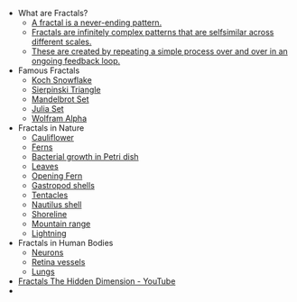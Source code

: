 - What are Fractals?
    - [A fractal is a never-ending pattern.](../../../../undefined/undefined/undefined.md) 
    - [Fractals are infinitely complex patterns that are selfsimilar across different scales.](../../../../undefined/undefined/undefined.md)
    - [These are created by repeating a simple process over and over in an ongoing feedback loop.](../../../../undefined/undefined/undefined.md) 
- Famous Fractals
    - [Koch Snowflake](../../../../undefined/undefined/undefined.md) 
    - [Sierpinski Triangle](../../../../undefined/undefined/undefined.md) 
    - [Mandelbrot Set](../../../../undefined/undefined/undefined.md) 
    - [Julia Set](../../../../undefined/undefined/undefined.md) 
    - [Wolfram Alpha](../../../../undefined/undefined/undefined.md) 
- Fractals in Nature
    - [Cauliflower](../../../../undefined/undefined/undefined.md) 
    - [Ferns](../../../../undefined/undefined/undefined.md) 
    - [Bacterial growth in Petri dish](../../../../undefined/undefined/undefined.md) 
    - [Leaves](../../../../undefined/undefined/undefined.md) 
    - [Opening Fern](../../../../undefined/undefined/undefined.md) 
    - [Gastropod shells](../../../../undefined/undefined/undefined.md) 
    - [Tentacles](../../../../undefined/undefined/undefined.md) 
    - [Nautilus shell](../../../../undefined/undefined/undefined.md) 
    - [Shoreline](../../../../undefined/undefined/undefined.md) 
    - [Mountain range](../../../../undefined/undefined/undefined.md) 
    - [Lightning](../../../../undefined/undefined/undefined.md) 
- Fractals in Human Bodies
    - [Neurons](../../../../undefined/undefined/undefined.md) 
    - [Retina vessels](../../../../undefined/undefined/undefined.md) 
    - [Lungs](../../../../undefined/undefined/undefined.md) 
- [Fractals   The Hidden Dimension - YouTube](https://www.youtube.com/watch?v=xLgaoorsi9U) 
- 
